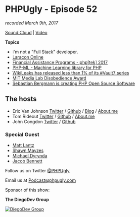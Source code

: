 # PHPUgly - Episode 52
*recorded March 9th, 2017*

[Sound Cloud](https://soundcloud.com/phpugly/episode52) | 
[Video](https://youtu.be/CDfRV4yfjW0)

**Topics**
* I'm not a "Full Stack" developer.
* [Laracon Online](https://laracon.net/)
* [Financial Assistance Programs - php[tek] 2017](https://tek.phparch.com/financial-assistance-programs/)
* [PHP-ML - Machine Learning library for PHP](https://github.com/php-ai/php-ml)
* [WikiLeaks has released less than 1% of its #Vault7 series](https://twitter.com/wikileaks/status/839475557721116672)
* [MIT Media Lab Disobedience Award](https://www.media.mit.edu/disobedience/)
* [Sebastian Bergmann is creating PHP Open Source Software](https://www.patreon.com/s_bergmann)


## The hosts
* Eric Van Johnson [Twitter](https://twitter.com/shocm) / [Github](https://github.com/ericvanjohnson/) / [Blog](https://www.shocm.com) / [About.me](https://about.me/shocm) 
* Tom Rideout [Twitter](https://twitter.com/realrideout) / [Github](https://github.com/trideout/) / [About.me](https://about.me/thomasrideout)
* John Congdon [Twitter](https://twitter.com/johncongdon) / [Github](https://github.com/johncongdon) 

### Special Guest
* [Matt Lantz](https://twitter.com/Mattylantz)
* [Shawn Mayzes](https://twitter.com/smayzes)
* [Michael Dyrynda](https://twitter.com/michaeldyrynda)
* [Jacob Bennett](https://twitter.com/JacobBennett)

Follow us on Twitter [@PHPUgly](https://twitter.com/phpugly) 

Email us at [Podcast@phpugly.com](mailto:Podcast@phpugly.com)

Sponsor of this show:

**The DiegoDev Group**

[![DiegoDev Group](https://www.diegodev.com/img/diegodevgroup.png "Logo DiegoDev Group")](https://www.diegodev.com)

